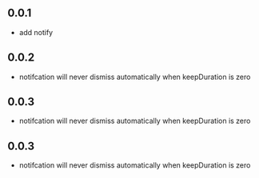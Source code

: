 ## 0.0.1

* add notify

## 0.0.2

* notifcation will never dismiss automatically when keepDuration is zero

## 0.0.3

* notifcation will never dismiss automatically when keepDuration is zero

## 0.0.3

* notifcation will never dismiss automatically when keepDuration is zero